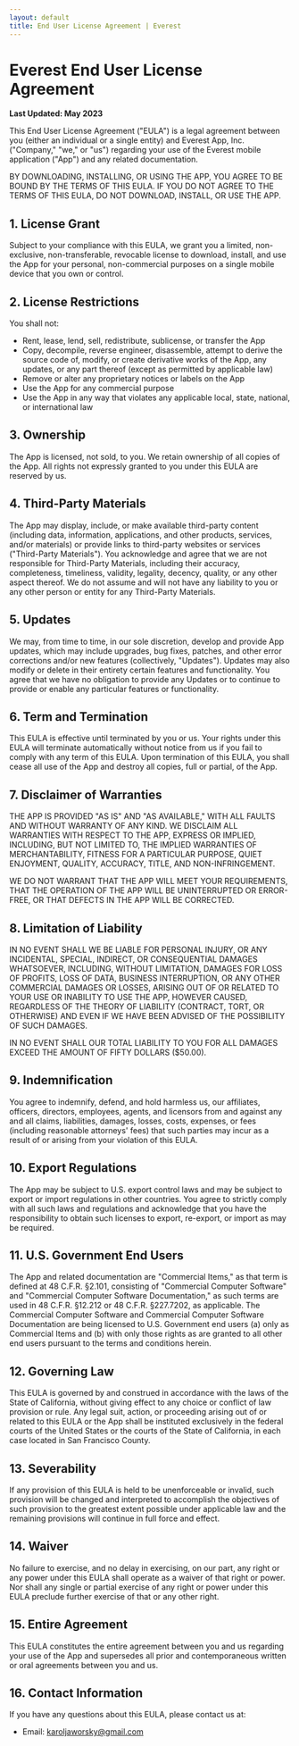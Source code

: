 ```yaml
---
layout: default
title: End User License Agreement | Everest
---
```


# Everest End User License Agreement

**Last Updated: May 2023**

This End User License Agreement ("EULA") is a legal agreement between you (either an individual or a single entity) and Everest App, Inc. ("Company," "we," or "us") regarding your use of the Everest mobile application ("App") and any related documentation.

BY DOWNLOADING, INSTALLING, OR USING THE APP, YOU AGREE TO BE BOUND BY THE TERMS OF THIS EULA. IF YOU DO NOT AGREE TO THE TERMS OF THIS EULA, DO NOT DOWNLOAD, INSTALL, OR USE THE APP.

## 1. License Grant

Subject to your compliance with this EULA, we grant you a limited, non-exclusive, non-transferable, revocable license to download, install, and use the App for your personal, non-commercial purposes on a single mobile device that you own or control.

## 2. License Restrictions

You shall not:
- Rent, lease, lend, sell, redistribute, sublicense, or transfer the App
- Copy, decompile, reverse engineer, disassemble, attempt to derive the source code of, modify, or create derivative works of the App, any updates, or any part thereof (except as permitted by applicable law)
- Remove or alter any proprietary notices or labels on the App
- Use the App for any commercial purpose
- Use the App in any way that violates any applicable local, state, national, or international law

## 3. Ownership

The App is licensed, not sold, to you. We retain ownership of all copies of the App. All rights not expressly granted to you under this EULA are reserved by us.

## 4. Third-Party Materials

The App may display, include, or make available third-party content (including data, information, applications, and other products, services, and/or materials) or provide links to third-party websites or services ("Third-Party Materials"). You acknowledge and agree that we are not responsible for Third-Party Materials, including their accuracy, completeness, timeliness, validity, legality, decency, quality, or any other aspect thereof. We do not assume and will not have any liability to you or any other person or entity for any Third-Party Materials.

## 5. Updates

We may, from time to time, in our sole discretion, develop and provide App updates, which may include upgrades, bug fixes, patches, and other error corrections and/or new features (collectively, "Updates"). Updates may also modify or delete in their entirety certain features and functionality. You agree that we have no obligation to provide any Updates or to continue to provide or enable any particular features or functionality.

## 6. Term and Termination

This EULA is effective until terminated by you or us. Your rights under this EULA will terminate automatically without notice from us if you fail to comply with any term of this EULA. Upon termination of this EULA, you shall cease all use of the App and destroy all copies, full or partial, of the App.

## 7. Disclaimer of Warranties

THE APP IS PROVIDED "AS IS" AND "AS AVAILABLE," WITH ALL FAULTS AND WITHOUT WARRANTY OF ANY KIND. WE DISCLAIM ALL WARRANTIES WITH RESPECT TO THE APP, EXPRESS OR IMPLIED, INCLUDING, BUT NOT LIMITED TO, THE IMPLIED WARRANTIES OF MERCHANTABILITY, FITNESS FOR A PARTICULAR PURPOSE, QUIET ENJOYMENT, QUALITY, ACCURACY, TITLE, AND NON-INFRINGEMENT.

WE DO NOT WARRANT THAT THE APP WILL MEET YOUR REQUIREMENTS, THAT THE OPERATION OF THE APP WILL BE UNINTERRUPTED OR ERROR-FREE, OR THAT DEFECTS IN THE APP WILL BE CORRECTED.

## 8. Limitation of Liability

IN NO EVENT SHALL WE BE LIABLE FOR PERSONAL INJURY, OR ANY INCIDENTAL, SPECIAL, INDIRECT, OR CONSEQUENTIAL DAMAGES WHATSOEVER, INCLUDING, WITHOUT LIMITATION, DAMAGES FOR LOSS OF PROFITS, LOSS OF DATA, BUSINESS INTERRUPTION, OR ANY OTHER COMMERCIAL DAMAGES OR LOSSES, ARISING OUT OF OR RELATED TO YOUR USE OR INABILITY TO USE THE APP, HOWEVER CAUSED, REGARDLESS OF THE THEORY OF LIABILITY (CONTRACT, TORT, OR OTHERWISE) AND EVEN IF WE HAVE BEEN ADVISED OF THE POSSIBILITY OF SUCH DAMAGES.

IN NO EVENT SHALL OUR TOTAL LIABILITY TO YOU FOR ALL DAMAGES EXCEED THE AMOUNT OF FIFTY DOLLARS ($50.00).

## 9. Indemnification

You agree to indemnify, defend, and hold harmless us, our affiliates, officers, directors, employees, agents, and licensors from and against any and all claims, liabilities, damages, losses, costs, expenses, or fees (including reasonable attorneys' fees) that such parties may incur as a result of or arising from your violation of this EULA.

## 10. Export Regulations

The App may be subject to U.S. export control laws and may be subject to export or import regulations in other countries. You agree to strictly comply with all such laws and regulations and acknowledge that you have the responsibility to obtain such licenses to export, re-export, or import as may be required.

## 11. U.S. Government End Users

The App and related documentation are "Commercial Items," as that term is defined at 48 C.F.R. §2.101, consisting of "Commercial Computer Software" and "Commercial Computer Software Documentation," as such terms are used in 48 C.F.R. §12.212 or 48 C.F.R. §227.7202, as applicable. The Commercial Computer Software and Commercial Computer Software Documentation are being licensed to U.S. Government end users (a) only as Commercial Items and (b) with only those rights as are granted to all other end users pursuant to the terms and conditions herein.

## 12. Governing Law

This EULA is governed by and construed in accordance with the laws of the State of California, without giving effect to any choice or conflict of law provision or rule. Any legal suit, action, or proceeding arising out of or related to this EULA or the App shall be instituted exclusively in the federal courts of the United States or the courts of the State of California, in each case located in San Francisco County.

## 13. Severability

If any provision of this EULA is held to be unenforceable or invalid, such provision will be changed and interpreted to accomplish the objectives of such provision to the greatest extent possible under applicable law and the remaining provisions will continue in full force and effect.

## 14. Waiver

No failure to exercise, and no delay in exercising, on our part, any right or any power under this EULA shall operate as a waiver of that right or power. Nor shall any single or partial exercise of any right or power under this EULA preclude further exercise of that or any other right.

## 15. Entire Agreement

This EULA constitutes the entire agreement between you and us regarding your use of the App and supersedes all prior and contemporaneous written or oral agreements between you and us.

## 16. Contact Information

If you have any questions about this EULA, please contact us at:

- Email: karoljaworsky@gmail.com 